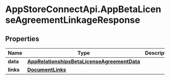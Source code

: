 # AppStoreConnectApi.AppBetaLicenseAgreementLinkageResponse

## Properties

Name | Type | Description | Notes
------------ | ------------- | ------------- | -------------
**data** | [**AppRelationshipsBetaLicenseAgreementData**](AppRelationshipsBetaLicenseAgreementData.md) |  | 
**links** | [**DocumentLinks**](DocumentLinks.md) |  | 


